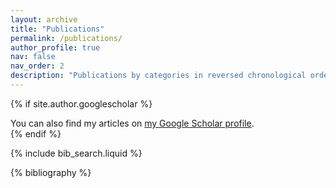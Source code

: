 ```yaml
---
layout: archive
title: "Publications"
permalink: /publications/
author_profile: true
nav: false
nav_order: 2
description: "Publications by categories in reversed chronological order."
---
```


{% if site.author.googlescholar %}
  <div class="wordwrap">You can also find my articles on <a href="{{site.author.googlescholar}}">my Google Scholar profile</a>.</div>
{% endif %}

<!-- Bibsearch Feature -->
{% include bib_search.liquid %}

<div class="publications">
{% bibliography %}
</div>
